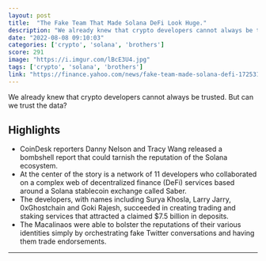 ```yaml
---
layout: post
title:  "The Fake Team That Made Solana DeFi Look Huge."
description: "We already knew that crypto developers cannot always be trusted. But can we trust the data?"
date: "2022-08-08 09:10:03"
categories: ['crypto', 'solana', 'brothers']
score: 291
image: "https://i.imgur.com/lBcE3U4.jpg"
tags: ['crypto', 'solana', 'brothers']
link: "https://finance.yahoo.com/news/fake-team-made-solana-defi-172531862.html"
---
```


We already knew that crypto developers cannot always be trusted. But can we trust the data?

## Highlights

- CoinDesk reporters Danny Nelson and Tracy Wang released a bombshell report that could tarnish the reputation of the Solana ecosystem.
- At the center of the story is a network of 11 developers who collaborated on a complex web of decentralized finance (DeFi) services based around a Solana stablecoin exchange called Saber.
- The developers, with names including Surya Khosla, Larry Jarry, 0xGhostchain and Goki Rajesh, succeeded in creating trading and staking services that attracted a claimed $7.5 billion in deposits.
- The Macalinaos were able to bolster the reputations of their various identities simply by orchestrating fake Twitter conversations and having them trade endorsements.

---
